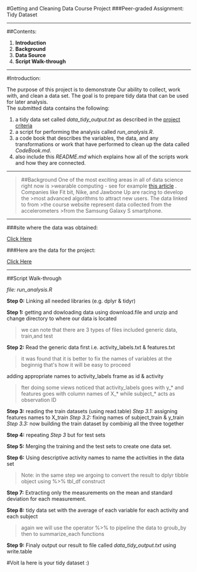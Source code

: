 #Getting and Cleaning Data Course Project
###Peer-graded Assignment: Tidy Dataset
***

##Contents:
  1. **Introduction**
  2. **Background**
  3. **Data Source**
  4. **Script Walk-through**
  
***


#Introduction:

The purpose of this project is to demonstrate Our ability to collect, work with, and clean a data set. The goal is to prepare tidy data that can be used for later analysis.  
The submitted data contains the following: 
1. a tidy data set called *data_tidy_output.txt* as described in the [project criteria](https://www.coursera.org/learn/data-cleaning/peer/FIZtT/getting-and-cleaning-data-course-project)
2. a script for performing the analysis called *run_analysis.R*. 
3. a code book that describes the variables, the data, and any transformations or work that have performed to clean up the data called *CodeBook.md*. 
4. also include this *README.md* which explains how all of the scripts work and how they are connected.  
***

>##Background
>One of the most exciting areas in all of data science right now is >wearable computing - see for example [this article](http://www.insideactivitytracking.com/data-science-activity-tracking-and-the-battle-for-the-worlds-top-sports-brand/) . 
>Companies like Fit bit, Nike, and Jawbone Up are racing to develop the >most advanced algorithms to attract new users. The data linked to from >the course website represent data collected from the accelerometers >from the Samsung Galaxy S smartphone.   

***
###site where the data was obtained:

[Click Here](http://archive.ics.uci.edu/ml/datasets/Human+Activity+Recognition+Using+Smartphones)

###Here are the data for the project:

[Click Here](https://d396qusza40orc.cloudfront.net/getdata%2Fprojectfiles%2FUCI%20HAR%20Dataset.zip)

***

##Script Walk-through

*file: run_analysis.R*

**Step 0:** Linking all needed libraries (e.g. dplyr & tidyr)

**Step 1:** getting and dowloading data using download.file and unzip and change directory to where our data is located

>we can note that there are 3 types of files included generic data, train,and test

**Step 2:** Read the generic data first i.e. activity_labels.txt & features.txt

>it was found that it is better to fix the names of variables at the beginnig that's how it will be easy to proceed

adding appropriate names to activity_labels frame as id & activity

>fter doing some views noticed that activity_labels goes with y_* and features goes with column names of X_* while subject_* acts as observation ID

**Step 3:** reading the train datasets (using read.table)
      *Step 3.1:* assigning features names to X_train
      *Step 3.2:* fixing names of subject_train & y_train
      *Step 3.3:* now building the train dataset by combinig all the three together
      
**Step 4:** repeating *Step 3* but for test sets

**Step 5:** Merging the training and the test sets to create one data set.

**Step 6:** Using descriptive activity names to name the activities in the data set

>Note: in the same step we argoing to convert the result to dplyr tibble object using %>% tbl_df construct

**Step 7:** Extracting only the measurements on the mean and standard deviation for each measurement.

**Step 8:** tidy data set with the average of each variable for each activity and each subject

>again we will use the operator %>% to pipeline the data to groub_by then to summarize_each functions

**Step 9:** Finaly output our result to file called *data_tidy_output.txt* using write.table

#Voit la here is your tidy dataset :)
